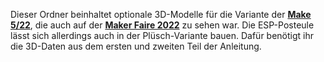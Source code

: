 Dieser Ordner beinhaltet optionale 3D-Modelle für die Variante der <b>[Make 5/22](https://www.heise.de/select/make/2022/5/2220807460904208992)</b>, die auch auf der <b>[Maker Faire 2022](https://maker-faire.de)</b> zu sehen war. Die ESP-Posteule lässt sich allerdings auch in der Plüsch-Variante bauen. Dafür benötigt ihr die 3D-Daten aus dem ersten und zweiten Teil der Anleitung. 
